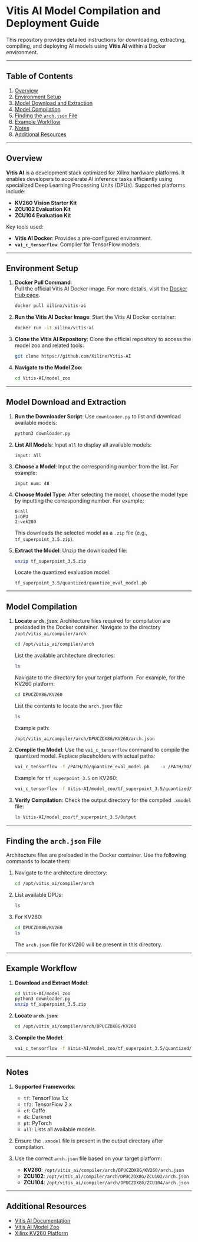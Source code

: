 
# Vitis AI Model Compilation and Deployment Guide

This repository provides detailed instructions for downloading, extracting, compiling, and deploying AI models using **Vitis AI** within a Docker environment.

---

## Table of Contents
1. [Overview](#overview)
2. [Environment Setup](#environment-setup)
3. [Model Download and Extraction](#model-download-and-extraction)
4. [Model Compilation](#model-compilation)
5. [Finding the `arch.json` File](#finding-the-archjson-file)
6. [Example Workflow](#example-workflow)
7. [Notes](#notes)
8. [Additional Resources](#additional-resources)

---

## Overview

**Vitis AI** is a development stack optimized for Xilinx hardware platforms. It enables developers to accelerate AI inference tasks efficiently using specialized Deep Learning Processing Units (DPUs). Supported platforms include:
- **KV260 Vision Starter Kit**
- **ZCU102 Evaluation Kit**
- **ZCU104 Evaluation Kit**

Key tools used:
- **Vitis AI Docker**: Provides a pre-configured environment.
- **`vai_c_tensorflow`**: Compiler for TensorFlow models.

---

## Environment Setup
1. **Docker Pull Command**:  
   Pull the official Vitis AI Docker image. For more details, visit the [Docker Hub page](https://hub.docker.com/r/xilinx/vitis-ai).
   ```bash
   docker pull xilinx/vitis-ai
   ```
2. **Run the Vitis AI Docker Image**:
   Start the Vitis AI Docker container:
   ```bash
   docker run -it xilinx/vitis-ai
   ```

3. **Clone the Vitis AI Repository**:
   Clone the official repository to access the model zoo and related tools:
   ```bash
   git clone https://github.com/Xilinx/Vitis-AI
   ```

4. **Navigate to the Model Zoo**:
   ```bash
   cd Vitis-AI/model_zoo
   ```

---

## Model Download and Extraction

1. **Run the Downloader Script**:
   Use `downloader.py` to list and download available models:
   ```bash
   python3 downloader.py
   ```

2. **List All Models**:
   Input `all` to display all available models:
   ```text
   input: all
   ```

3. **Choose a Model**:
   Input the corresponding number from the list. For example:
   ```text
   input num: 48
   ```
4. **Choose Model Type**:
   After selecting the model, choose the model type by inputting the corresponding number. For example:
   ```text
   0:all
   1:GPU
   2:vek280
   ```

   This downloads the selected model as a `.zip` file (e.g., `tf_superpoint_3.5.zip`).

5. **Extract the Model**:
   Unzip the downloaded file:
   ```bash
   unzip tf_superpoint_3.5.zip
   ```

   Locate the quantized evaluation model:
   ```text
   tf_superpoint_3.5/quantized/quantize_eval_model.pb
   ```

---

## Model Compilation

1. **Locate `arch.json`**:
   Architecture files required for compilation are preloaded in the Docker container. Navigate to the directory `/opt/vitis_ai/compiler/arch`:

   ```bash
   cd /opt/vitis_ai/compiler/arch
   ```

   List the available architecture directories:

   ```bash
   ls
   ```

   Navigate to the directory for your target platform. For example, for the KV260 platform:

   ```bash
   cd DPUCZDX8G/KV260
   ```

   List the contents to locate the `arch.json` file:

   ```bash
   ls
   ```

   Example path:
   ```text
   /opt/vitis_ai/compiler/arch/DPUCZDX8G/KV260/arch.json
   ```

2. **Compile the Model**:
   Use the `vai_c_tensorflow` command to compile the quantized model. Replace placeholders with actual paths:
   ```bash
   vai_c_tensorflow -f /PATH/TO/quantize_eval_model.pb    -a /PATH/TO/arch.json    -o /OUTPUTPATH    -n netname
   ```

   Example for `tf_superpoint_3.5` on KV260:
   ```bash
   vai_c_tensorflow -f Vitis-AI/model_zoo/tf_superpoint_3.5/quantized/quantize_eval_model.pb    -a /opt/vitis_ai/compiler/arch/DPUCZDX8G/KV260/arch.json    -o Vitis-AI/model_zoo/tf_superpoint_3.5/Output    -n superpoint_net
   ```

3. **Verify Compilation**:
   Check the output directory for the compiled `.xmodel` file:
   ```bash
   ls Vitis-AI/model_zoo/tf_superpoint_3.5/Output
   ```

---

## Finding the `arch.json` File

Architecture files are preloaded in the Docker container. Use the following commands to locate them:

1. Navigate to the architecture directory:
   ```bash
   cd /opt/vitis_ai/compiler/arch
   ```

2. List available DPUs:
   ```bash
   ls
   ```

3. For KV260:
   ```bash
   cd DPUCZDX8G/KV260
   ls
   ```

   The `arch.json` file for KV260 will be present in this directory.

---

## Example Workflow

1. **Download and Extract Model**:
   ```bash
   cd Vitis-AI/model_zoo
   python3 downloader.py
   unzip tf_superpoint_3.5.zip
   ```

2. **Locate `arch.json`**:
   ```bash
   cd /opt/vitis_ai/compiler/arch/DPUCZDX8G/KV260
   ```

3. **Compile the Model**:
   ```bash
   vai_c_tensorflow -f Vitis-AI/model_zoo/tf_superpoint_3.5/quantized/quantize_eval_model.pb    -a /opt/vitis_ai/compiler/arch/DPUCZDX8G/KV260/arch.json    -o Vitis-AI/model_zoo/tf_superpoint_3.5/Output    -n superpoint_net
   ```

---

## Notes

1. **Supported Frameworks**:
   - `tf`: TensorFlow 1.x
   - `tf2`: TensorFlow 2.x
   - `cf`: Caffe
   - `dk`: Darknet
   - `pt`: PyTorch
   - `all`: Lists all available models.

2. Ensure the `.xmodel` file is present in the output directory after compilation.

3. Use the correct `arch.json` file based on your target platform:
   - **KV260**: `/opt/vitis_ai/compiler/arch/DPUCZDX8G/KV260/arch.json`
   - **ZCU102**: `/opt/vitis_ai/compiler/arch/DPUCZDX8G/ZCU102/arch.json`
   - **ZCU104**: `/opt/vitis_ai/compiler/arch/DPUCZDX8G/ZCU104/arch.json`

---

## Additional Resources

- [Vitis AI Documentation](https://github.com/Xilinx/Vitis-AI)
- [Vitis AI Model Zoo](https://github.com/Xilinx/Vitis-AI/tree/master/model_zoo)
- [Xilinx KV260 Platform](https://www.xilinx.com/products/som/kria/kv260-vision-starter-kit.html)
